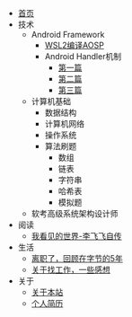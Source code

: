 <!-- _navbar.md -->
- [首页](/)
- 技术
  - Android Framework
      - [WSL2编译AOSP](/TechArticles/AndroidFramework/Wsl2CompileAOSP/index.md)
      - Android Handler机制
        - [第一篇](/TechArticles/AndroidFramework/AndroidHandler/index1.md)
        - [第二篇](/TechArticles/AndroidFramework/AndroidHandler/index2.md)
        - [第三篇](/TechArticles/AndroidFramework/AndroidHandler/index2.md)
  - 计算机基础
    - 数据结构
    - 计算机网络
    - 操作系统
    - 算法刷题
      - 数组
      - 链表
      - 字符串
      - 哈希表
      - 模拟题
  - 软考高级系统架构设计师  
- 阅读
  - [我看见的世界-李飞飞自传](/ReadBooks/我看见的世界-李飞飞自传/index.md)
- 生活
  - [离职了，回顾在字节的5年]()
  - [关于找工作，一些感想]()
- 关于
  - [关于本站](/About/about.md)
  - [个人简历](/About/resume.md)